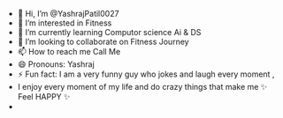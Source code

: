 - 👋 Hi, I’m @YashrajPatil0027
- 👀 I’m interested in Fitness
- 🌱 I’m currently learning Computor science Ai & DS
- 💞️ I’m looking to collaborate on Fitness Journey
- 📫 How to reach me Call Me
- 😄 Pronouns: Yashraj
- ⚡ Fun fact: I am a very funny guy who jokes and laugh every moment ,
- I enjoy every moment of my life and do crazy things that make me ✨ Feel HAPPY ✨
- 

<!---
YashrajPatil0027/YashrajPatil0027 is a ✨ special ✨ repository because its `README.md` (this file) appears on your GitHub profile.
You can click the Preview link to take a look at your changes.
--->
